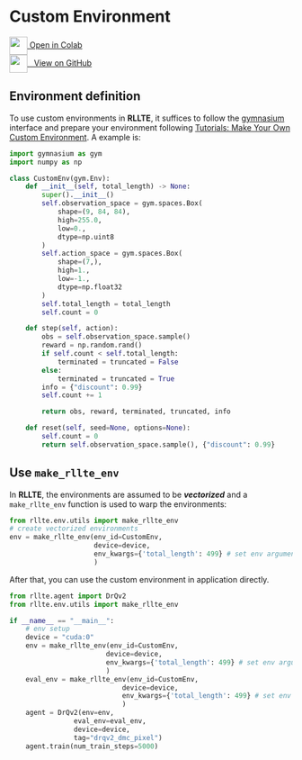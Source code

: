 # Custom Environment

<div class="badge">
<a href="https://colab.research.google.com/github/RLE-Foundation/rllte/blob/main/examples/custom_environment.ipynb">
<img src="../../../assets/images/colab-logo.svg" style="height: 32px; vertical-align:middle;">
Open in Colab
</a>
</div>

<div class="badge">
<a href="https://github.com/RLE-Foundation/rllte/blob/main/examples/custom_environment.ipynb">
<img src="../../../assets/images/github-logo.svg" style="height: 32px; vertical-align:middle;">
&nbsp;&nbsp;View on GitHub
</a>
</div>

## Environment definition
To use custom environments in **RLLTE**, it suffices to follow the [gymnasium](https://gymnasium.farama.org/) interface and prepare your environment following [Tutorials: Make Your Own Custom Environment](https://gymnasium.farama.org/tutorials/gymnasium_basics/environment_creation/#). A example is:
``` py title="example.py"
import gymnasium as gym
import numpy as np

class CustomEnv(gym.Env):
    def __init__(self, total_length) -> None:
        super().__init__()
        self.observation_space = gym.spaces.Box(
            shape=(9, 84, 84),
            high=255.0,
            low=0.,
            dtype=np.uint8
        )
        self.action_space = gym.spaces.Box(
            shape=(7,),
            high=1.,
            low=-1.,
            dtype=np.float32
        )
        self.total_length = total_length
        self.count = 0

    def step(self, action):
        obs = self.observation_space.sample()
        reward = np.random.rand()
        if self.count < self.total_length:
            terminated = truncated = False
        else:
            terminated = truncated = True
        info = {"discount": 0.99}
        self.count += 1

        return obs, reward, terminated, truncated, info

    def reset(self, seed=None, options=None):
        self.count = 0
        return self.observation_space.sample(), {"discount": 0.99}
```

## Use `make_rllte_env`
In **RLLTE**, the environments are assumed to be ***vectorized*** and a `make_rllte_env` function is used to warp the environments:
``` py title="example.py"
from rllte.env.utils import make_rllte_env
# create vectorized environments
env = make_rllte_env(env_id=CustomEnv, 
                     device=device, 
                     env_kwargs={'total_length': 499} # set env arguments
                     )
```
After that, you can use the custom environment in application directly.
``` py title="train.py"
from rllte.agent import DrQv2
from rllte.env.utils import make_rllte_env

if __name__ == "__main__":
    # env setup
    device = "cuda:0"
    env = make_rllte_env(env_id=CustomEnv, 
                        device=device, 
                        env_kwargs={'total_length': 499} # set env arguments
                        )
    eval_env = make_rllte_env(env_id=CustomEnv, 
                            device=device, 
                            env_kwargs={'total_length': 499} # set env arguments
                            )
    agent = DrQv2(env=env, 
                eval_env=eval_env, 
                device=device,
                tag="drqv2_dmc_pixel")
    agent.train(num_train_steps=5000)
```